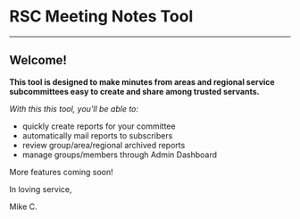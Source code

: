 # RSC Meeting Notes Tool

---

## Welcome!

**This tool is designed to make minutes from areas and regional service subcommittees easy to create and share among trusted servants.**

_With this this tool, you'll be able to:_

- quickly create reports for your committee
- automatically mail reports to subscribers
- review group/area/regional archived reports
- manage groups/members through Admin Dashboard

More features coming soon!

In loving service, 

Mike C.
